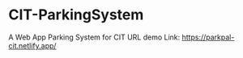 # CIT-ParkingSystem
 A Web App Parking System for CIT
URL demo Link:
 https://parkpal-cit.netlify.app/
